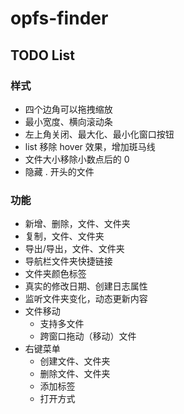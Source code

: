 # opfs-finder

## TODO List

### 样式

- 四个边角可以拖拽缩放
- 最小宽度、横向滚动条
- 左上角关闭、最大化、最小化窗口按钮
- list 移除 hover 效果，增加斑马线
- 文件大小移除小数点后的 0
- 隐藏 . 开头的文件

### 功能

- 新增、删除，文件、文件夹
- 复制，文件、文件夹
- 导出/导出，文件、文件夹
- 导航栏文件夹快捷链接
- 文件夹颜色标签
- 真实的修改日期、创建日志属性
- 监听文件夹变化，动态更新内容
- 文件移动
  - 支持多文件
  - 跨窗口拖动（移动）文件
- 右键菜单
  - 创建文件、文件夹
  - 删除文件、文件夹
  - 添加标签
  - 打开方式
